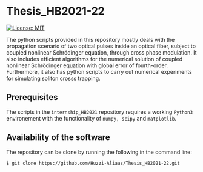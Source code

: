# Thesis_HB2021-22

[![License: MIT](https://img.shields.io/badge/License-MIT-green.svg)](https://opensource.org/licenses/MIT)

The python scripts provided in this repository mostly deals with the propagation scenario of two optical pulses inside an optical fiber, subject to coupled nonlinear Schrödinger equation, through cross phase modulation. It also includes efficient algorithms for the numerical solution of coupled nonlinear Schrödinger equation with global error of fourth-order. Furthermore, it also has python scripts to carry out numerical experiments for simulating soliton crosss trapping.

## Prerequisites

The scripts in the ```internship_HB2021``` repository requires a working ```Python3``` environement with the functionality of ```numpy, scipy``` and ```matplotlib```.

## Availability of the software

The repository can be clone by running the following in the command line: 

```$ git clone https://github.com/Huzzi-Aliaas/Thesis_HB2021-22.git```
